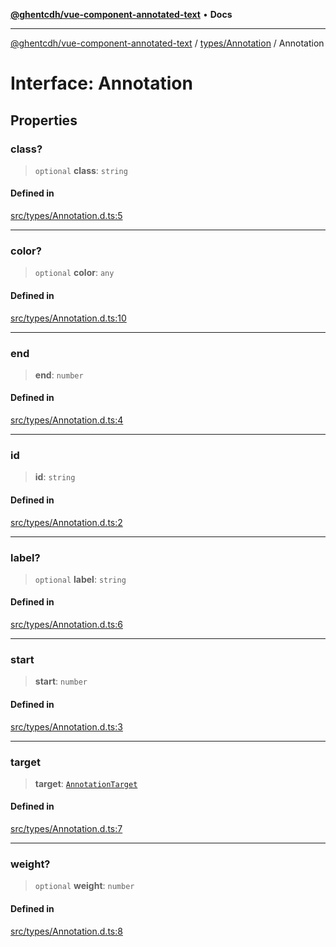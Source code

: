 [**@ghentcdh/vue-component-annotated-text**](../../../README.md) • **Docs**

***

[@ghentcdh/vue-component-annotated-text](../../../modules.md) / [types/Annotation](../README.md) / Annotation

# Interface: Annotation

## Properties

### class?

> `optional` **class**: `string`

#### Defined in

[src/types/Annotation.d.ts:5](https://github.com/GhentCDH/vue_component_annotated_text/blob/c145d8d49d379abea35b82d25bbbe7087d48b21f/src/types/Annotation.d.ts#L5)

***

### color?

> `optional` **color**: `any`

#### Defined in

[src/types/Annotation.d.ts:10](https://github.com/GhentCDH/vue_component_annotated_text/blob/c145d8d49d379abea35b82d25bbbe7087d48b21f/src/types/Annotation.d.ts#L10)

***

### end

> **end**: `number`

#### Defined in

[src/types/Annotation.d.ts:4](https://github.com/GhentCDH/vue_component_annotated_text/blob/c145d8d49d379abea35b82d25bbbe7087d48b21f/src/types/Annotation.d.ts#L4)

***

### id

> **id**: `string`

#### Defined in

[src/types/Annotation.d.ts:2](https://github.com/GhentCDH/vue_component_annotated_text/blob/c145d8d49d379abea35b82d25bbbe7087d48b21f/src/types/Annotation.d.ts#L2)

***

### label?

> `optional` **label**: `string`

#### Defined in

[src/types/Annotation.d.ts:6](https://github.com/GhentCDH/vue_component_annotated_text/blob/c145d8d49d379abea35b82d25bbbe7087d48b21f/src/types/Annotation.d.ts#L6)

***

### start

> **start**: `number`

#### Defined in

[src/types/Annotation.d.ts:3](https://github.com/GhentCDH/vue_component_annotated_text/blob/c145d8d49d379abea35b82d25bbbe7087d48b21f/src/types/Annotation.d.ts#L3)

***

### target

> **target**: [`AnnotationTarget`](../type-aliases/AnnotationTarget.md)

#### Defined in

[src/types/Annotation.d.ts:7](https://github.com/GhentCDH/vue_component_annotated_text/blob/c145d8d49d379abea35b82d25bbbe7087d48b21f/src/types/Annotation.d.ts#L7)

***

### weight?

> `optional` **weight**: `number`

#### Defined in

[src/types/Annotation.d.ts:8](https://github.com/GhentCDH/vue_component_annotated_text/blob/c145d8d49d379abea35b82d25bbbe7087d48b21f/src/types/Annotation.d.ts#L8)

